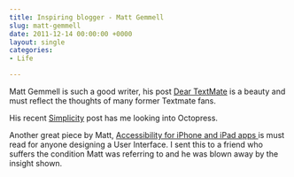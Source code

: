 ```yaml
---
title: Inspiring blogger - Matt Gemmell
slug: matt-gemmell
date: 2011-12-14 00:00:00 +0000
layout: single
categories: 
- Life

---
```

Matt Gemmell is such a good writer, his post&#xa0;[Dear TextMate][google] is a beauty and must reflect the thoughts of many former Textmate fans.
  
His recent&#xa0;[Simplicity][mattgemmell] post has me looking into Octopress.  

Another great piece by Matt,&#xa0;[Accessibility for iPhone and iPad apps&#xa0;][mattgemmell 2]is must read for anyone designing a User Interface. I sent this to a friend who suffers the condition Matt was referring to and he was blown away by the insight shown.

[google]: http://feedproxy.google.com/~r/mattgemmell/rss2/~3/dfyVrfCYzH8/
[mattgemmell]: http://mattgemmell.com/2011/12/07/simplicity/
[mattgemmell 2]: http://mattgemmell.com/2010/12/19/accessibility-for-iphone-and-ipad-apps/
